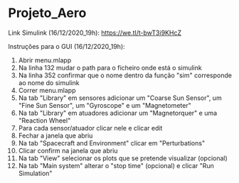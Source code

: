 # Projeto_Aero
 
Link Simulink (16/12/2020_19h):
https://we.tl/t-bwT3i9KHcZ


Instruções para o GUI (16/12/2020_19h):

1. Abrir menu.mlapp
2. Na linha 132 mudar o path para o ficheiro onde está o simulink
3. Na linha 352 confirmar que o nome dentro da função "sim" corresponde ao nome do simulink
4. Correr menu.mlapp
5. Na tab "Library" em sensores adicionar um "Coarse Sun Sensor", um "Fine Sun Sensor", um "Gyroscope" e um "Magnetometer"
6. Na tab "Library" em atuadores adicionar um "Magnetorquer" e uma "Reaction Wheel"
7. Para cada sensor/atuador clicar nele e clicar edit
8. Fechar a janela que abriu
9. Na tab "Spacecraft and Environment" clicar em "Perturbations"
10. Clicar confirm na janela que abriu
11. Na tab "View" selecionar os plots que se pretende visualizar (opcional)
12. Na tab "Main system" alterar o "stop time" (opcional) e clicar "Run Simulation"

